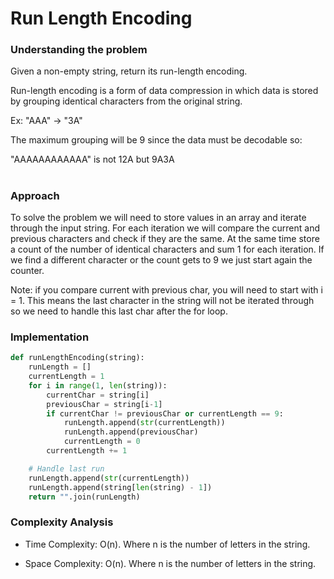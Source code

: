 # Run Length Encoding

### Understanding the problem

Given a non-empty string, return its run-length encoding. 

Run-length encoding is a form of data compression in which data is stored by grouping identical characters from the original string.

Ex: "AAA" -> "3A" 

The maximum grouping will be 9 since the data must be decodable so:

"AAAAAAAAAAAA" is not 12A but 9A3A

#

### Approach

To solve the problem we will need to store values in an array and iterate through the input string. For each iteration we will compare the current and previous characters and check if they are the same. At the same time store a count of the number of identical characters and sum 1 for each iteration. If we find a different character or the count gets to 9 we just start again the counter.

Note: if you compare current with previous char, you will need to start with i = 1. This means the last character in the string will not be iterated through so we need to handle this last char after the for loop.

### Implementation

```python
def runLengthEncoding(string):
    runLength = []
    currentLength = 1
    for i in range(1, len(string)):
        currentChar = string[i]
        previousChar = string[i-1]
        if currentChar != previousChar or currentLength == 9:
            runLength.append(str(currentLength))
            runLength.append(previousChar)
            currentLength = 0
        currentLength += 1

    # Handle last run
    runLength.append(str(currentLength))
    runLength.append(string[len(string) - 1])
    return "".join(runLength)
```

### Complexity Analysis

- Time Complexity: O(n). Where n is the number of letters in the string.

- Space Complexity: O(n). Where n is the number of letters in the string.

#

